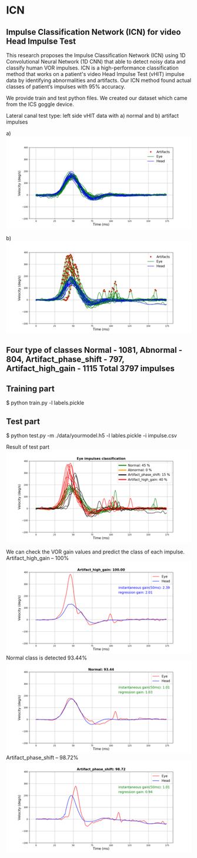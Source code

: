 # ICN

Impulse Classification Network (ICN) for video Head Impulse Test
--------------------------------------------------------------------

This research proposes the Impulse Classification Network (ICN) using 1D Convolutional Neural Network (1D CNN) that able to detect noisy data and classify human VOR impulses. ICN is a high-performance classification method that works on a patient's video Head Impulse Test (vHIT) impulse data by identifying abnormalities and artifacts. Our ICN method found actual classes of patient’s impulses with 95% accuracy. 


We provide train and test python files. We created our dataset which came from the ICS goggle device.


Lateral canal test type: left side vHIT data with a) normal and b) artifact impulses

a)
![](/images/normal_impulses.png)

b)
![](/images/artifact_impulses.png) 


Four type of classes
Normal - 1081,
Abnormal -	804,
Artifact_phase_shift - 797,
Artifact_high_gain - 1115
Total	3797 impulses
----------------------------


Training part
--------------

$ python train.py -l labels.pickle


Test part
----------

$ python test.py -m ./data/yourmodel.h5 -l lables.pickle -i impulse.csv


Result of test part
![](/images/classification.PNG)

We can check the VOR gain values and predict the class of each impulse. 
Artifact_high_gain – 100%
![](/images/Figure_131.png) 
Normal class is detected 93.44%
![](/images/Figure_181.png) 
Artifact_phase_shift – 98.72%
![](/images/Figure_211.png)
